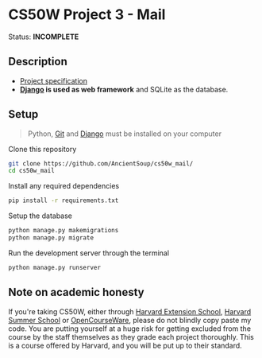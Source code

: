 # CS50W Project 3 - Mail
Status: **INCOMPLETE**
  
## Description
* [Project specification](https://cs50.harvard.edu/web/2020/projects/3/)
* **[Django](https://www.djangoproject.com) is used as web framework** and SQLite as the database.

## Setup 
> Python, [Git](https://git-scm.com) and [Django](https://www.djangoproject.com) must be installed on your computer

Clone this repository
```bash
git clone https://github.com/AncientSoup/cs50w_mail/
cd cs50w_mail
```  
Install any required dependencies
```bash
pip install -r requirements.txt
```  
Setup the database
```bash
python manage.py makemigrations
python manage.py migrate
```
Run the development server through the terminal
```bash
python manage.py runserver
```
  
## Note on academic honesty
If you're taking CS50W, either through [Harvard Extension School](https://extension.harvard.edu/), [Harvard Summer School](https://summer.harvard.edu/) or [OpenCourseWare](https://cs50.harvard.edu/web/), please do not blindly copy paste my code. You are putting yourself at a huge risk for getting excluded from the course by the staff themselves as they grade each project thoroughly. This is a course offered by Harvard, and you will be put up to their standard.
